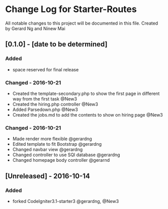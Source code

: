 # Change Log for Starter-Routes
All notable changes to this project will be documented in this file. Created by Gerard Ng and Ninew Mai

## [0.1.0] - [date to be determined]
### Added
- space reserved for final release

### Changed - 2016-10-21 
- Created the template-secondary.php to show the first page in different way from the first task @New3
- Created the hiring.php controller @New3
- Added Parsedown.php @New3
- Created the jobs.md to add the contents to show on hiring page @New3

### Changed - 2016-10-21 
 - Made render more flexible @gerardng
 - Edited template to fit Bootstrap @gerardng
 - Changed navbar view @gerardng
 - Changed controller to use SQl database @gerardng
 - Changed homepage body controller @gerarnd
 
 
## [Unreleased] - 2016-10-14
### Added
- forked CodeIgniter3.1-starter3 @gerardng, @New3
 

 
